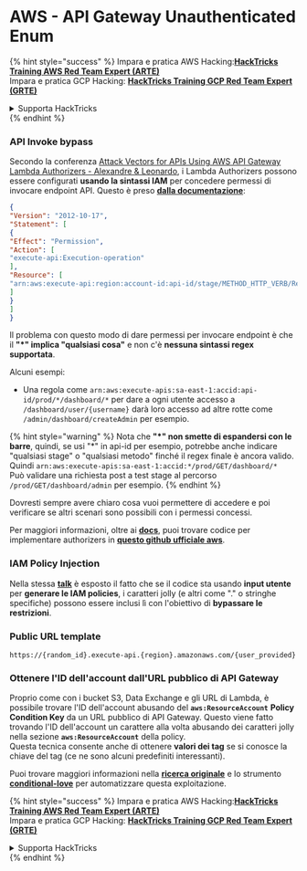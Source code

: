 # AWS - API Gateway Unauthenticated Enum

{% hint style="success" %}
Impara e pratica AWS Hacking:<img src="/.gitbook/assets/image.png" alt="" data-size="line">[**HackTricks Training AWS Red Team Expert (ARTE)**](https://training.hacktricks.xyz/courses/arte)<img src="/.gitbook/assets/image.png" alt="" data-size="line">\
Impara e pratica GCP Hacking: <img src="/.gitbook/assets/image (2).png" alt="" data-size="line">[**HackTricks Training GCP Red Team Expert (GRTE)**<img src="/.gitbook/assets/image (2).png" alt="" data-size="line">](https://training.hacktricks.xyz/courses/grte)

<details>

<summary>Supporta HackTricks</summary>

* Controlla i [**piani di abbonamento**](https://github.com/sponsors/carlospolop)!
* **Unisciti al** 💬 [**gruppo Discord**](https://discord.gg/hRep4RUj7f) o al [**gruppo telegram**](https://t.me/peass) o **seguici** su **Twitter** 🐦 [**@hacktricks\_live**](https://twitter.com/hacktricks\_live)**.**
* **Condividi trucchi di hacking inviando PR ai** [**HackTricks**](https://github.com/carlospolop/hacktricks) e [**HackTricks Cloud**](https://github.com/carlospolop/hacktricks-cloud) repository github.

</details>
{% endhint %}

### API Invoke bypass

Secondo la conferenza [Attack Vectors for APIs Using AWS API Gateway Lambda Authorizers - Alexandre & Leonardo](https://www.youtube.com/watch?v=bsPKk7WDOnE), i Lambda Authorizers possono essere configurati **usando la sintassi IAM** per concedere permessi di invocare endpoint API. Questo è preso [**dalla documentazione**](https://docs.aws.amazon.com/apigateway/latest/developerguide/api-gateway-control-access-using-iam-policies-to-invoke-api.html):
```json
{
"Version": "2012-10-17",
"Statement": [
{
"Effect": "Permission",
"Action": [
"execute-api:Execution-operation"
],
"Resource": [
"arn:aws:execute-api:region:account-id:api-id/stage/METHOD_HTTP_VERB/Resource-path"
]
}
]
}
```
Il problema con questo modo di dare permessi per invocare endpoint è che il **"\*" implica "qualsiasi cosa"** e non c'è **nessuna sintassi regex supportata**.

Alcuni esempi:

* Una regola come `arn:aws:execute-apis:sa-east-1:accid:api-id/prod/*/dashboard/*` per dare a ogni utente accesso a `/dashboard/user/{username}` darà loro accesso ad altre rotte come `/admin/dashboard/createAdmin` per esempio.

{% hint style="warning" %}
Nota che **"\*" non smette di espandersi con le barre**, quindi, se usi "\*" in api-id per esempio, potrebbe anche indicare "qualsiasi stage" o "qualsiasi metodo" finché il regex finale è ancora valido.\
Quindi `arn:aws:execute-apis:sa-east-1:accid:*/prod/GET/dashboard/*`\
Può validare una richiesta post a test stage al percorso `/prod/GET/dashboard/admin` per esempio.
{% endhint %}

Dovresti sempre avere chiaro cosa vuoi permettere di accedere e poi verificare se altri scenari sono possibili con i permessi concessi.

Per maggiori informazioni, oltre ai [**docs**](https://docs.aws.amazon.com/apigateway/latest/developerguide/api-gateway-control-access-using-iam-policies-to-invoke-api.html), puoi trovare codice per implementare authorizers in [**questo github ufficiale aws**](https://github.com/awslabs/aws-apigateway-lambda-authorizer-blueprints/tree/master/blueprints).

### IAM Policy Injection

Nella stessa [**talk**](https://www.youtube.com/watch?v=bsPKk7WDOnE) è esposto il fatto che se il codice sta usando **input utente** per **generare le IAM policies**, i caratteri jolly (e altri come "." o stringhe specifiche) possono essere inclusi lì con l'obiettivo di **bypassare le restrizioni**.

### Public URL template
```
https://{random_id}.execute-api.{region}.amazonaws.com/{user_provided}
```
### Ottenere l'ID dell'account dall'URL pubblico di API Gateway

Proprio come con i bucket S3, Data Exchange e gli URL di Lambda, è possibile trovare l'ID dell'account abusando del **`aws:ResourceAccount`** **Policy Condition Key** da un URL pubblico di API Gateway. Questo viene fatto trovando l'ID dell'account un carattere alla volta abusando dei caratteri jolly nella sezione **`aws:ResourceAccount`** della policy.\
Questa tecnica consente anche di ottenere **valori dei tag** se si conosce la chiave del tag (ce ne sono alcuni predefiniti interessanti).

Puoi trovare maggiori informazioni nella [**ricerca originale**](https://blog.plerion.com/conditional-love-for-aws-metadata-enumeration/) e lo strumento [**conditional-love**](https://github.com/plerionhq/conditional-love/) per automatizzare questa exploitazione.

{% hint style="success" %}
Impara e pratica AWS Hacking:<img src="/.gitbook/assets/image.png" alt="" data-size="line">[**HackTricks Training AWS Red Team Expert (ARTE)**](https://training.hacktricks.xyz/courses/arte)<img src="/.gitbook/assets/image.png" alt="" data-size="line">\
Impara e pratica GCP Hacking: <img src="/.gitbook/assets/image (2).png" alt="" data-size="line">[**HackTricks Training GCP Red Team Expert (GRTE)**<img src="/.gitbook/assets/image (2).png" alt="" data-size="line">](https://training.hacktricks.xyz/courses/grte)

<details>

<summary>Supporta HackTricks</summary>

* Controlla i [**piani di abbonamento**](https://github.com/sponsors/carlospolop)!
* **Unisciti al** 💬 [**gruppo Discord**](https://discord.gg/hRep4RUj7f) o al [**gruppo telegram**](https://t.me/peass) o **seguici** su **Twitter** 🐦 [**@hacktricks\_live**](https://twitter.com/hacktricks\_live)**.**
* **Condividi trucchi di hacking inviando PR ai** [**HackTricks**](https://github.com/carlospolop/hacktricks) e [**HackTricks Cloud**](https://github.com/carlospolop/hacktricks-cloud) repository github.

</details>
{% endhint %}
